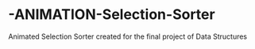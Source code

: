 # -ANIMATION-Selection-Sorter
Animated Selection Sorter created for the final project of Data Structures
